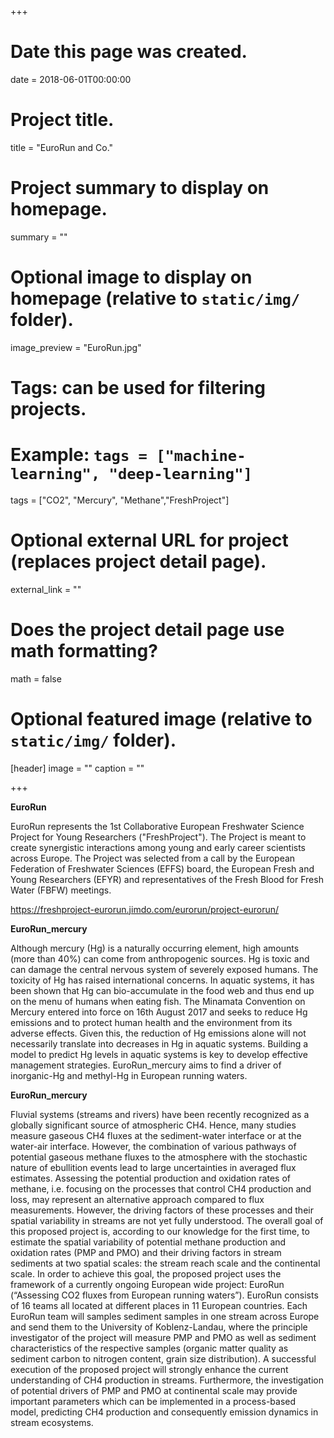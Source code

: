 +++
# Date this page was created.
date = 2018-06-01T00:00:00

# Project title.
title = "EuroRun and Co."

# Project summary to display on homepage.
summary = ""

# Optional image to display on homepage (relative to `static/img/` folder).
image_preview = "EuroRun.jpg"

# Tags: can be used for filtering projects.
# Example: `tags = ["machine-learning", "deep-learning"]`
tags = ["CO2", "Mercury", "Methane","FreshProject"]

# Optional external URL for project (replaces project detail page).
external_link = ""

# Does the project detail page use math formatting?
math = false

# Optional featured image (relative to `static/img/` folder).
[header]
image = ""
caption = ""

+++

**EuroRun**

EuroRun represents the 1st Collaborative European Freshwater Science Project for Young Researchers ("FreshProject"). The Project is meant to create synergistic interactions among young and early career scientists across Europe. The Project was selected from a call by the European Federation of Freshwater Sciences (EFFS) board, the European Fresh and Young Researchers (EFYR) and representatives of the Fresh Blood for Fresh Water (FBFW) meetings.

https://freshproject-eurorun.jimdo.com/eurorun/project-eurorun/



**EuroRun_mercury**

Although mercury (Hg) is a naturally occurring element, high amounts (more than 40%) can come from anthropogenic sources. Hg is toxic and can damage the central nervous system of severely exposed humans. The toxicity of Hg has raised international concerns. In aquatic systems, it has been shown that Hg can bio-accumulate in the food web and thus end up on the menu of humans when eating fish. The Minamata Convention on Mercury entered into force on 16th August 2017 and seeks to reduce Hg emissions and to protect human health and the environment from its adverse effects. Given this, the reduction of Hg emissions alone will not necessarily translate into decreases in Hg in aquatic systems. Building a model to predict Hg levels in aquatic systems is key to develop effective management strategies. EuroRun_mercury aims to find a driver of inorganic-Hg and methyl-Hg in European running waters.


**EuroRun_mercury**

Fluvial systems (streams and rivers) have been recently recognized as a globally significant source of atmospheric CH4. Hence, many studies measure gaseous CH4 fluxes at the sediment-water interface or at the water-air interface. However, the combination of various pathways of potential gaseous methane fluxes to the atmosphere with the stochastic nature of ebullition events lead to large uncertainties in averaged flux estimates. Assessing the potential production and oxidation rates of methane, i.e. focusing on the processes that control CH4 production and loss, may represent an alternative approach compared to flux measurements. However, the driving factors of these processes and their spatial variability in streams are not yet fully understood. The overall goal of this proposed project is, according to our knowledge for the first time, to estimate the spatial variability of potential methane production and oxidation rates (PMP and PMO) and their driving factors in stream sediments at two spatial scales: the stream reach scale and the continental scale. In order to achieve this goal, the proposed project uses the framework of a currently ongoing European wide project: EuroRun (“Assessing CO2 fluxes from European running waters”). EuroRun consists of 16 teams all located at different places in 11 European countries. Each EuroRun team will samples sediment samples in one stream across Europe and send them to the University of Koblenz-Landau, where the principle investigator of the project will measure PMP and PMO as well as sediment characteristics of the respective samples (organic matter quality as sediment carbon to nitrogen content, grain size distribution). A successful execution of the proposed project will strongly enhance the current understanding of CH4 production in streams. Furthermore, the investigation of potential drivers of PMP and PMO at continental scale may provide important parameters which can be implemented in a process-based model, predicting CH4 production and consequently emission dynamics in stream ecosystems.
